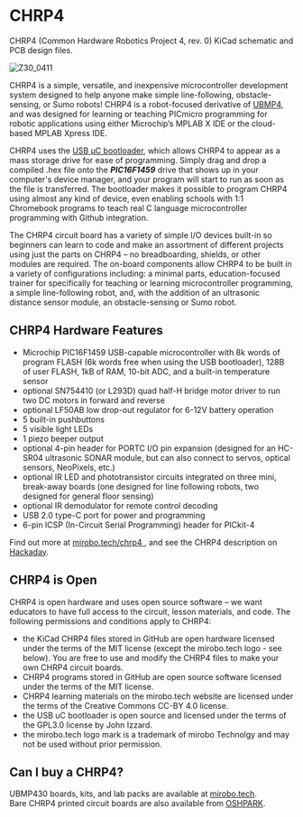 # CHRP4

CHRP4 (Common Hardware Robotics Project 4, rev. 0) KiCad schematic and PCB design files.

![Z30_0411](https://user-images.githubusercontent.com/4099144/234148584-2c3ee559-1f64-4043-ab50-033e1bba10ae.jpeg)

CHRP4 is a simple, versatile, and inexpensive microcontroller development system designed to help anyone make simple line-following, obstacle-sensing, or Sumo robots! CHRP4 is a robot-focused derivative of [UBMP4](https://mirobo.tech/chrp4), and was designed for learning or teaching PICmicro programming for robotic applications using either Microchip’s MPLAB X IDE or the cloud-based MPLAB Xpress IDE.

CHRP4 uses the [USB µC bootloader](https://hackaday.io/project/63204-usb-c-usb-pic-bootloader), which allows CHRP4 to appear as a mass storage drive for ease of programming. Simply drag and drop a compiled .hex file onto the ***PIC16F1459*** drive that shows up in your computer's device manager, and your program will start to run as soon as the file is transferred. The bootloader makes it possible to program CHRP4 using almost any kind of device, even enabling schools with 1:1 Chromebook programs to teach real C language microcontroller programming with Github integration.

The CHRP4 circuit board has a variety of simple I/O devices built-in so beginners can learn to code and make an assortment of different projects using just the parts on CHRP4 – no breadboarding, shields, or other modules are required. The on-board components allow CHRP4 to be built in a variety of configurations including: a minimal parts, education-focused trainer for specifically for teaching or learning microcontroller programming, a simple line-following robot, and, with the addition of an ultrasonic distance sensor module, an obstacle-sensing or Sumo robot.


## CHRP4 Hardware Features

- Microchip PIC16F1459 USB-capable microcontroller with 8k words of program FLASH (6k words free when using the USB bootloader), 128B of user FLASH, 1kB of RAM, 10-bit ADC, and a built-in temperature sensor
- optional SN754410 (or L293D) quad half-H bridge motor driver to run two DC motors in forward and reverse
- optional LF50AB low drop-out regulator for 6-12V battery operation
- 5 built-in pushbuttons
- 5 visible light LEDs
- 1 piezo beeper output
- optional 4-pin header for PORTC I/O pin expansion (designed for an HC-SR04 ultrasonic SONAR module, but can also connect to servos, optical sensors, NeoPixels, etc.)
- optional IR LED and phototransistor circuits integrated on three mini, break-away boards (one designed for line following robots, two designed for general floor sensing)
- optional IR demodulator for remote control decoding
- USB 2.0 type-C port for power and programming
- 6-pin ICSP (In-Circuit Serial Programming) header for PICkit-4

Find out more at [mirobo.tech/chrp4 ](https://mirobo.tech/chrp4), and see the CHRP4 description on [Hackaday](https://hackaday.io/project/190407-chrp4-usb-robotics-development-board).


## CHRP4 is Open

CHRP4 is open hardware and uses open source software – we want educators to have full access to the circuit, lesson materials, and code. The following permissions and conditions apply to CHRP4:
- the KiCad CHRP4 files stored in GitHub are open hardware licensed under the terms of the MIT license (except the mirobo.tech logo - see below). You are free to use and modify the CHRP4 files to make your own CHRP4 circuit boards.
- CHRP4 programs stored in GitHub are open source software licensed under the terms of the MIT license.
- CHRP4 learning materials on the mirobo.tech website are licensed under the terms of the Creative Commons CC-BY 4.0 license.
- the USB uC bootloader is open source and licensed under the terms of the GPL3.0 license by John Izzard.
- the mirobo.tech logo mark is a trademark of mirobo Technolgy and may not be used without prior permission.

## Can I buy a CHRP4?

UBMP430 boards, kits, and lab packs are available at [mirobo.tech](https://mirobo.tech/chrp4).  
Bare CHRP4 printed circuit boards are also available from [OSHPARK](https://oshpark.com/shared_projects/rMynSTCb).
